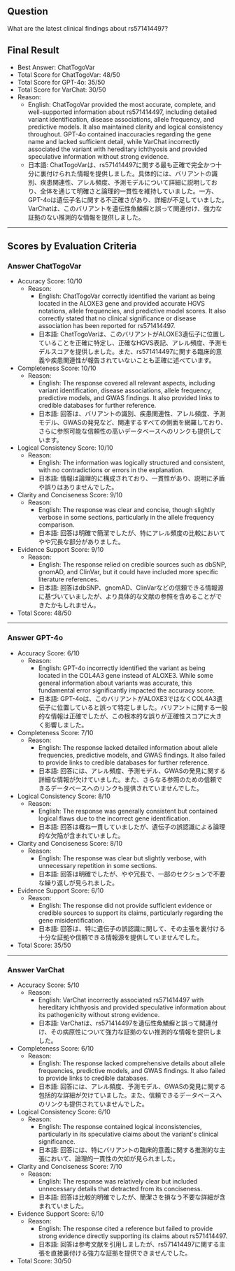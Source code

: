 ## Question

What are the latest clinical findings about rs571414497?

## Final Result

- Best Answer: ChatTogoVar
- Total Score for ChatTogoVar: 48/50
- Total Score for GPT-4o: 35/50
- Total Score for VarChat: 30/50
- Reason:
  - English: ChatTogoVar provided the most accurate, complete, and well-supported information about rs571414497, including detailed variant identification, disease associations, allele frequency, and predictive models. It also maintained clarity and logical consistency throughout. GPT-4o contained inaccuracies regarding the gene name and lacked sufficient detail, while VarChat incorrectly associated the variant with hereditary ichthyosis and provided speculative information without strong evidence.
  - 日本語: ChatTogoVarは、rs571414497に関する最も正確で完全かつ十分に裏付けられた情報を提供しました。具体的には、バリアントの識別、疾患関連性、アレル頻度、予測モデルについて詳細に説明しており、全体を通じて明確さと論理的一貫性を維持していました。一方、GPT-4oは遺伝子名に関する不正確さがあり、詳細が不足していました。VarChatは、このバリアントを遺伝性魚鱗癬と誤って関連付け、強力な証拠のない推測的な情報を提供しました。

---

## Scores by Evaluation Criteria

### Answer ChatTogoVar
- Accuracy Score: 10/10
  - Reason: 
    - English: ChatTogoVar correctly identified the variant as being located in the ALOXE3 gene and provided accurate HGVS notations, allele frequencies, and predictive model scores. It also correctly stated that no clinical significance or disease association has been reported for rs571414497.
    - 日本語: ChatTogoVarは、このバリアントがALOXE3遺伝子に位置していることを正確に特定し、正確なHGVS表記、アレル頻度、予測モデルスコアを提供しました。また、rs571414497に関する臨床的意義や疾患関連性が報告されていないことも正確に述べています。
- Completeness Score: 10/10
  - Reason: 
    - English: The response covered all relevant aspects, including variant identification, disease associations, allele frequency, predictive models, and GWAS findings. It also provided links to credible databases for further reference.
    - 日本語: 回答は、バリアントの識別、疾患関連性、アレル頻度、予測モデル、GWASの発見など、関連するすべての側面を網羅しており、さらに参照可能な信頼性の高いデータベースへのリンクも提供しています。
- Logical Consistency Score: 10/10
  - Reason: 
    - English: The information was logically structured and consistent, with no contradictions or errors in the explanation.
    - 日本語: 情報は論理的に構成されており、一貫性があり、説明に矛盾や誤りはありませんでした。
- Clarity and Conciseness Score: 9/10
  - Reason: 
    - English: The response was clear and concise, though slightly verbose in some sections, particularly in the allele frequency comparison.
    - 日本語: 回答は明確で簡潔でしたが、特にアレル頻度の比較においてやや冗長な部分がありました。
- Evidence Support Score: 9/10
  - Reason: 
    - English: The response relied on credible sources such as dbSNP, gnomAD, and ClinVar, but it could have included more specific literature references.
    - 日本語: 回答はdbSNP、gnomAD、ClinVarなどの信頼できる情報源に基づいていましたが、より具体的な文献の参照を含めることができたかもしれません。
- Total Score: 48/50

---

### Answer GPT-4o
- Accuracy Score: 6/10
  - Reason: 
    - English: GPT-4o incorrectly identified the variant as being located in the COL4A3 gene instead of ALOXE3. While some general information about variants was accurate, this fundamental error significantly impacted the accuracy score.
    - 日本語: GPT-4oは、このバリアントがALOXE3ではなくCOL4A3遺伝子に位置していると誤って特定しました。バリアントに関する一般的な情報は正確でしたが、この根本的な誤りが正確性スコアに大きく影響しました。
- Completeness Score: 7/10
  - Reason: 
    - English: The response lacked detailed information about allele frequencies, predictive models, and GWAS findings. It also failed to provide links to credible databases for further reference.
    - 日本語: 回答には、アレル頻度、予測モデル、GWASの発見に関する詳細な情報が欠けていました。また、さらなる参照のための信頼できるデータベースへのリンクも提供されていませんでした。
- Logical Consistency Score: 8/10
  - Reason: 
    - English: The response was generally consistent but contained logical flaws due to the incorrect gene identification.
    - 日本語: 回答は概ね一貫していましたが、遺伝子の誤認識による論理的な欠陥が含まれていました。
- Clarity and Conciseness Score: 8/10
  - Reason: 
    - English: The response was clear but slightly verbose, with unnecessary repetition in some sections.
    - 日本語: 回答は明確でしたが、やや冗長で、一部のセクションで不要な繰り返しが見られました。
- Evidence Support Score: 6/10
  - Reason: 
    - English: The response did not provide sufficient evidence or credible sources to support its claims, particularly regarding the gene misidentification.
    - 日本語: 回答は、特に遺伝子の誤認識に関して、その主張を裏付ける十分な証拠や信頼できる情報源を提供していませんでした。
- Total Score: 35/50

---

### Answer VarChat
- Accuracy Score: 5/10
  - Reason: 
    - English: VarChat incorrectly associated rs571414497 with hereditary ichthyosis and provided speculative information about its pathogenicity without strong evidence.
    - 日本語: VarChatは、rs571414497を遺伝性魚鱗癬と誤って関連付け、その病原性について強力な証拠のない推測的な情報を提供しました。
- Completeness Score: 6/10
  - Reason: 
    - English: The response lacked comprehensive details about allele frequencies, predictive models, and GWAS findings. It also failed to provide links to credible databases.
    - 日本語: 回答には、アレル頻度、予測モデル、GWASの発見に関する包括的な詳細が欠けていました。また、信頼できるデータベースへのリンクも提供されていませんでした。
- Logical Consistency Score: 6/10
  - Reason: 
    - English: The response contained logical inconsistencies, particularly in its speculative claims about the variant's clinical significance.
    - 日本語: 回答には、特にバリアントの臨床的意義に関する推測的な主張において、論理的一貫性の欠如が見られました。
- Clarity and Conciseness Score: 7/10
  - Reason: 
    - English: The response was relatively clear but included unnecessary details that detracted from its conciseness.
    - 日本語: 回答は比較的明確でしたが、簡潔さを損なう不要な詳細が含まれていました。
- Evidence Support Score: 6/10
  - Reason: 
    - English: The response cited a reference but failed to provide strong evidence directly supporting its claims about rs571414497.
    - 日本語: 回答は参考文献を引用しましたが、rs571414497に関する主張を直接裏付ける強力な証拠を提供できませんでした。
- Total Score: 30/50